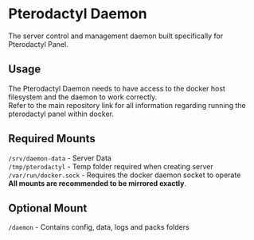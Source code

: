# Pterodactyl Daemon

The server control and management daemon built specifically for Pterodactyl Panel.

## Usage

The Pterodactyl Daemon needs to have access to the docker host filesystem and the daemon to work correctly.  
Refer to the main repository link for all information regarding running the pterodactyl panel within docker.

## Required Mounts
`/srv/daemon-data` - Server Data  
`/tmp/pterodactyl` - Temp folder required when creating server  
`/var/run/docker.sock` - Requires the docker daemon socket to operate  
**All mounts are recommended to be mirrored exactly**.

## Optional Mount
`/daemon` - Contains config, data, logs and packs folders  
